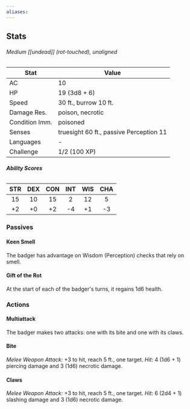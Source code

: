 ```yaml
---
aliases:
---
```

## Stats
###### *Medium [[undead]] (rot-touched), unaligned*
| Stat           | Value                                   |
| -------------- | --------------------------------------- |
| AC             | 10                                      |
| HP             | 19 (3d8 + 6)                            |
| Speed          | 30 ft., burrow 10 ft.                   |
| Damage Res.    | poison, necrotic                        |
| Condition Imm. | poisoned                                |
| Senses         | truesight 60 ft., passive Perception 11 |
| Languages      | -                                       |
| Challenge      | 1/2 (100 XP)                            |
###### **Ability Scores**
| STR | DEX | CON | INT | WIS | CHA |
| :-: | :-: | :-: | :-: | :-: | :-: |
| 15  | 10  | 15  |  2  | 12  |  5  |
| +2  | +0  | +2  | -4  | +1  | -3  |
### Passives
#### Keen Smell
The badger has advantage on Wisdom (Perception) checks that rely on smell.
#### Gift of the Rot
At the start of each of the badger's turns, it regains 1d6 health.
### Actions
#### Multiattack
The badger makes two attacks: one with its bite and one with its claws.
#### Bite
_Melee Weapon Attack:_ +3 to hit, reach 5 ft., one target. 
_Hit:_ 4 (1d6 + 1) piercing damage and 3 (1d6) necrotic damage.
#### Claws
_Melee Weapon Attack:_ +3 to hit, reach 5 ft., one target. 
_Hit:_ 6 (2d4 + 1) slashing damage and 3 (1d6) necrotic damage.